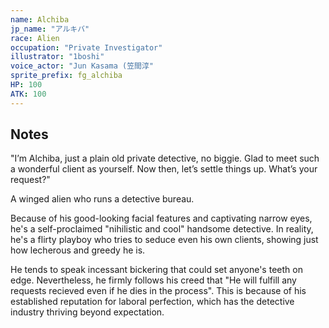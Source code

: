 ```yaml
---
name: Alchiba
jp_name: "アルキバ"
race: Alien
occupation: "Private Investigator"
illustrator: "1boshi"
voice_actor: "Jun Kasama (笠間淳"
sprite_prefix: fg_alchiba
HP: 100
ATK: 100
---
```


## Notes

"I’m Alchiba, just a plain old private detective, no biggie. Glad to meet such a wonderful client as yourself. Now then, let’s settle things up. What’s your request?"

A winged alien who runs a detective bureau.

Because of his good-looking facial features and captivating narrow eyes, he's a self-proclaimed "nihilistic and cool" handsome detective. In reality, he's a flirty playboy who tries to seduce even his own clients, showing just how lecherous and greedy he is.

He tends to speak incessant bickering that could set anyone's teeth on edge. Nevertheless, he firmly follows his creed that "He will fulfill any requests recieved even if he dies in the process". This is because of his established reputation for laboral perfection, which has the detective industry thriving beyond expectation.
